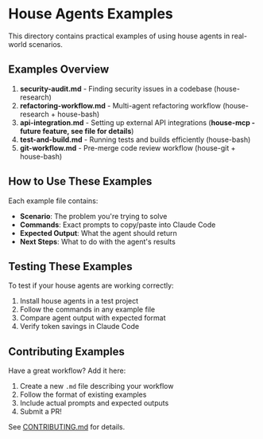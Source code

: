 # House Agents Examples

This directory contains practical examples of using house agents in real-world scenarios.

## Examples Overview

1. **security-audit.md** - Finding security issues in a codebase (house-research)
2. **refactoring-workflow.md** - Multi-agent refactoring workflow (house-research + house-bash)
3. **api-integration.md** - Setting up external API integrations (**house-mcp - future feature, see file for details**)
4. **test-and-build.md** - Running tests and builds efficiently (house-bash)
5. **git-workflow.md** - Pre-merge code review workflow (house-git + house-bash)

## How to Use These Examples

Each example file contains:
- **Scenario**: The problem you're trying to solve
- **Commands**: Exact prompts to copy/paste into Claude Code
- **Expected Output**: What the agent should return
- **Next Steps**: What to do with the agent's results

## Testing These Examples

To test if your house agents are working correctly:

1. Install house agents in a test project
2. Follow the commands in any example file
3. Compare agent output with expected format
4. Verify token savings in Claude Code

## Contributing Examples

Have a great workflow? Add it here:
1. Create a new `.md` file describing your workflow
2. Follow the format of existing examples
3. Include actual prompts and expected outputs
4. Submit a PR!

See [CONTRIBUTING.md](../CONTRIBUTING.md) for details.
